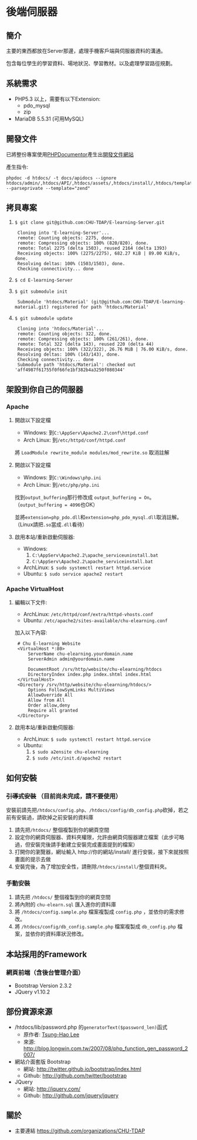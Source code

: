 後端伺服器
=======================
## 簡介
主要的東西都放在Server那邊，處理手機客戶端與伺服器資料的溝通。

包含每位學生的學習資料、場地狀況、學習教材。以及處理學習路徑規劃。

## 系統需求
* PHP5.3 以上，需要有以下Extension:
    * pdo_mysql
    * zip
* MariaDB 5.5.31 (可用MySQL)

## 開發文件
已將整份專案使用[PHPDocumentor](http://www.phpdoc.org/)產生出[開發文件網站](docs/apidocs/index.html)

產生指令:

    phpdoc -d htdocs/ -t docs/apidocs --ignore htdocs/admin/,htdocs/API/,htdocs/assets/,htdocs/install/,htdocs/template/ --parseprivate --template="zend"

    
## 拷貝專案
1. `$ git clone git@github.com:CHU-TDAP/E-learning-Server.git`

        Cloning into 'E-learning-Server'...
        remote: Counting objects: 2275, done.
        remote: Compressing objects: 100% (820/820), done.
        remote: Total 2275 (delta 1503), reused 2164 (delta 1393)
        Receiving objects: 100% (2275/2275), 682.27 KiB | 89.00 KiB/s, done.
        Resolving deltas: 100% (1503/1503), done.
        Checking connectivity... done
    
2. `$ cd E-learning-Server`
        
3. `$ git submodule init`

        Submodule 'htdocs/Material' (git@github.com:CHU-TDAP/E-learning-material.git) registered for path 'htdocs/Material'

4. `$ git submodule update`

        Cloning into 'htdocs/Material'...
        remote: Counting objects: 322, done.
        remote: Compressing objects: 100% (261/261), done.
        remote: Total 322 (delta 143), reused 220 (delta 44)
        Receiving objects: 100% (322/322), 26.76 MiB | 76.00 KiB/s, done.
        Resolving deltas: 100% (143/143), done.
        Checking connectivity... done
        Submodule path 'htdocs/Material': checked out 'aff4987f61755f0f66fe1bf382b4a3250f080344'
        
## 架設到你自己的伺服器
### Apache
1. 開啟以下設定檔
    * Windows: 到`C:\AppServ\Apache2.2\conf\httpd.conf`
    * Arch Linux: 到`/etc/httpd/conf/httpd.conf`
    
    將 `LoadModule rewrite_module modules/mod_rewrite.so` 取消註解
    
2. 開啟以下設定檔
    * Windows: 到`C:\Windows\php.ini`
    * Arch Linux: 到`/etc/php/php.ini`

    找到`output_buffering`那行修改成 `output_buffering = On`。（`output_buffering = 4096`也OK）

    並將`extension=php_pdo.dll`和`extension=php_pdo_mysql.dll`取消註解。（Linux請把`.so`當成`.dll`看待）
    
3. 啟用本站/重新啟動伺服器:

    * Windows: 
        1. `C:\AppServ\Apache2.2\apache_serviceuninstall.bat`
        2. `C:\AppServ\Apache2.2\apache_serviceinstall.bat`
    * ArchLinux: `$ sudo systemctl restart httpd.service`
    * Ubuntu: `$ sudo service apache2 restart`

### Apache VirtualHost
1. 編輯以下文件:
    * ArchLinux: `/etc/httpd/conf/extra/httpd-vhosts.conf`
    * Ubuntu: `/etc/apache2/sites-available/chu-elearning.conf`
    
    加入以下內容:
    
        # Chu E-learning Website
        <VirtualHost *:80>
            ServerName chu-elearning.yourdomain.name
            ServerAdmin admin@yourdomain.name
            
            DocumentRoot /srv/http/website/chu-elearning/htdocs
            DirectoryIndex index.php index.shtml index.html
        </VirtualHost>
        <Directory /srv/http/website/chu-elearning/htdocs/>
            Options FollowSymLinks MultiViews
            AllowOverride All
            Allow from All
            Order allow,deny
            Require all granted
        </Directory>
    
2. 啟用本站/重新啟動伺服器:
    * ArchLinux: `$ sudo systemctl restart httpd.service`
    * Ubuntu:
        1. `$ sudo a2ensite chu-elearning`
        2. `$ sudo /etc/init.d/apache2 restart`

## 如何安裝
### <del>引導式安裝</del> （目前尚未完成，請不要使用）

安裝前請先把`/htdocs/config.php`、`/htdocs/config/db_config.php`砍掉，若之前有安裝過，請砍掉之前安裝的資料庫

1. 請先把`/htdocs/` 整個複製到你的網頁空間
2. 設定你的網頁伺服器、資料夾權限，允許由網頁伺服器建立檔案（此步可略過，但安裝完後請手動建立安裝完成畫面提到的檔案）
3. 打開你的瀏覽器，網址輸入 http://你的網站/install/ 進行安裝，接下來就按照畫面的提示去做
4. 安裝完後，為了增加安全性，請刪除`/htdocs/install/`整個資料夾。

### 手動安裝
1. 請先把 `/htdocs/` 整個複製到你的網頁空間
2. 將內附的 `chu-elearn.sql` 匯入進你的資料庫
3. 將 `/htdocs/config.sample.php` 檔案複製成 `config.php` ，並依你的需求修改。
4. 將 `/htdocs/config/db_config.sample.php` 檔案複製成 `db_config.php` 檔案，並依你的資料庫狀況修改。


## 本站採用的Framework
### 網頁前端（含後台管理介面）
* Bootstrap Version 2.3.2
* JQuery v1.10.2

## 部份資源來源

* /htdocs/lib/password.php 的`generatorText($password_len)`函式
    * 原作者: [Tsung-Hao Lee](http://about.me/tsung)
    * 來源: <http://blog.longwin.com.tw/2007/08/php_function_gen_password_2007/>  
* 網站介面套版 Bootstrap
    * 網站: <http://twitter.github.io/bootstrap/index.html>
    * Github: <http://github.com/twitter/bootstrap>
* JQuery
    * 網站: <http://jquery.com/>
    * Github: <http://github.com/jquery/jquery>

## 關於
* 主要連結 <https://github.com/organizations/CHU-TDAP> 
